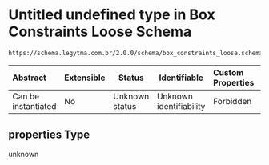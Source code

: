 # Untitled undefined type in Box Constraints Loose Schema

```txt
https://schema.legytma.com.br/2.0.0/schema/box_constraints_loose.schema.json#/properties
```




| Abstract            | Extensible | Status         | Identifiable            | Custom Properties | Additional Properties | Access Restrictions | Defined In                                                                                                |
| :------------------ | ---------- | -------------- | ----------------------- | :---------------- | --------------------- | ------------------- | --------------------------------------------------------------------------------------------------------- |
| Can be instantiated | No         | Unknown status | Unknown identifiability | Forbidden         | Allowed               | none                | [box_constraints_loose.schema.json\*](../schema/box_constraints_loose.schema.json) |

## properties Type

unknown
